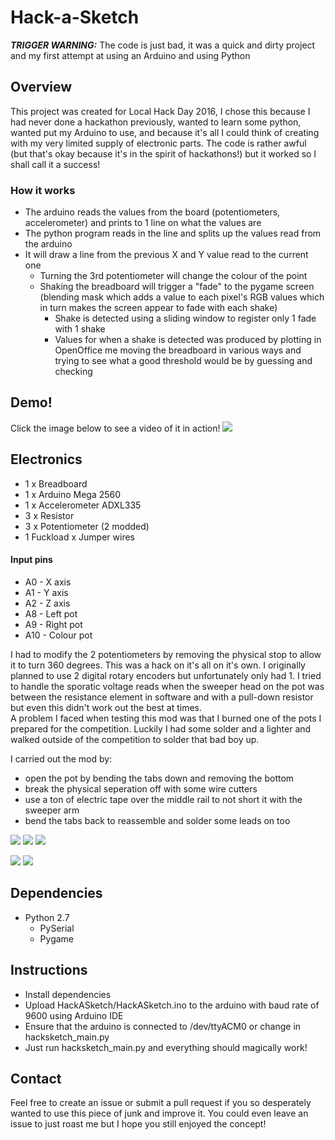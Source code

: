 # Hack-a-Sketch

***TRIGGER WARNING:*** The code is just bad, it was a quick and dirty project and my first attempt at using an Arduino and using Python

## Overview
This project was created for Local Hack Day 2016, I chose this because I had never done a hackathon previously, wanted to learn some python, wanted put my Arduino to use, and because it's all I could think of creating with my very limited supply of electronic parts. The code is rather awful (but that's okay because it's in the spirit of hackathons!) but it worked so I shall call it a success!

### How it works
* The arduino reads the values from the board (potentiometers, accelerometer) and prints to 1 line on what the values are
* The python program reads in the line and splits up the values read from the arduino
* It will draw a line from the previous X and Y value read to the current one
  * Turning the 3rd potentiometer will change the colour of the point
  * Shaking the breadboard will trigger a "fade" to the pygame screen (blending mask which adds a value to each pixel's RGB values which in turn makes the screen appear to fade with each shake)
    * Shake is detected using a sliding window to register only 1 fade with 1 shake
    * Values for when a shake is detected was produced by plotting in OpenOffice me moving the breadboard in various ways and trying to see what a good threshold would be by guessing and checking

## Demo!
Click the image below to see a video of it in action!
[![](https://github.com/echubaty/Hack-a-Sketch/blob/master/images/20161204_015018_HDR.jpg)](https://www.youtube.com/watch?v=t8_YyP3FWt4&)


## Electronics
* 1 x Breadboard
* 1 x Arduino Mega 2560
* 1 x Accelerometer ADXL335
* 3 x Resistor
* 3 x Potentiometer (2 modded)
* 1 Fuckload x Jumper wires

#### Input pins
* A0 - X axis
* A1 - Y axis
* A2 - Z axis
* A8 - Left pot
* A9 - Right pot
* A10 - Colour pot

I had to modify the 2 potentiometers by removing the physical stop to allow it to turn 360 degrees. This was a hack on it's all on it's own. I originally planned to use 2 digital rotary encoders but unfortunately only had 1. I tried to handle the sporatic voltage reads when the sweeper head on the pot was between the resistance element in software and with a pull-down resistor but even this didn't work out the best at times.
<br>
A problem I faced when testing this mod was that I burned one of the pots I prepared for the competition. Luckily I had some solder and a lighter and walked outside of the competition to solder that bad boy up.

I carried out the mod by:

* open the pot by bending the tabs down and removing the bottom
* break the physical seperation off with some wire cutters
* use a ton of electric tape over the middle rail to not short it with the sweeper arm
* bend the tabs back to reassemble and solder some leads on too

![](https://github.com/echubaty/Hack-a-Sketch/blob/master/images/20161203_021022.jpg "")
![](https://github.com/echubaty/Hack-a-Sketch/blob/master/images/20161203_021156.jpg "")
![](https://github.com/echubaty/Hack-a-Sketch/blob/master/images/20161203_021234.jpg "")

![](https://github.com/echubaty/Hack-a-Sketch/blob/master/images/20161203_235645.jpg "")
![](https://github.com/echubaty/Hack-a-Sketch/blob/master/images/20161203_235655.jpg "")


## Dependencies
* Python 2.7
  * PySerial
  * Pygame
  
  
## Instructions
* Install dependencies
* Upload HackASketch/HackASketch.ino to the arduino with baud rate of 9600 using Arduino IDE
* Ensure that the arduino is connected to /dev/ttyACM0 or change in hacksketch_main.py
* Just run hacksketch_main.py and everything should magically work!


## Contact
Feel free to create an issue or submit a pull request if you so desperately wanted to use this piece of junk and improve it. You could even leave an issue to just roast me but I hope you still enjoyed the concept!
